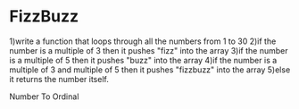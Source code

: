 # FizzBuzz

1)write a function that loops through all the numbers from 1 to 30
2)if the number is a multiple of 3 then it pushes "fizz" into the array
3)if the number is a multiple of 5 then it pushes "buzz" into the array
4)if the number is a multiple of 3 and multiple of 5 then it pushes "fizzbuzz" into the array
5)else it returns the number itself.


Number To Ordinal

